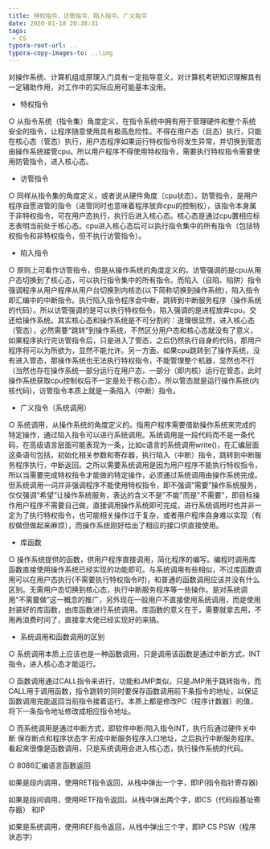 ```yaml
---
title: 特权指令、访管指令、陷入指令、广义指令
date: 2020-01-18 20:38:31
tags:
 - CS
typora-root-url: ..
typora-copy-images-to: ..\img
---
```


对操作系统、计算机组成原理入门具有一定指导意义，对计算机考研知识理解具有一定辅助作用，对工作中的实际应用可能基本没用。

+ 特权指令

○ 从指令系统（指令集）角度定义，在指令系统中拥有用于管理硬件和整个系统安全的指令，让程序随意使用具有极高危险性。不得在用户态（目态）执行，只能在核心态（管态）执行，用户态程序如果运行特权指令将发生异常，并切换到管态由操作系统接管cpu。所以用户程序不得使用特权指令，需要执行特权指令需要使用防管指令，进入核心态。

<!--more-->

 + 访管指令

○ 同样从指令集的角度定义，或者说从硬件角度（cpu状态）。防管指令，是用户程序自愿进管的指令（进管同时也意味着程序放弃cpu的控制权），该指令本身属于非特权指令，可在用户态执行，执行后进入核心态。核心态是通过cpu置相应标志表明当前处于核心态。cpu进入核心态后可以执行指令集中的所有指令（包括特权指令和非特权指令，但不执行访管指令）。

+ 陷入指令

○ 原则上可看作访管指令，但是从操作系统的角度定义的。访管强调的是cpu从用户态切换到了核心态，可以执行指令集中的所有指令。而陷入（自陷、陷阱）指令强调程序从用户程序从用户台切换到内核态(以下简称切换到操作系统)，陷入指令即汇编中的中断指令。执行陷入指令程序会中断，跳转到中断服务程序（操作系统的代码）。所以访管强调的是可以执行特权指令，陷入强调的是进程放弃cpu，交还给操作系统。其实核心态和操作系统是不可分割的：道理很显然，进入核心态（管态），必然需要“跳转”到操作系统，不然区分用户态和核心态就没有了意义，如果程序执行完访管指令后，只是进入了管态，之后仍然执行自身的代码，那用户程序将可以为所欲为，显然不能允许。另一方面，如果cpu跳转到了操作系统，没有进入管态，那操作系统也无法执行特权指令，不能管理整个机器，显然也不行（当然也存在操作系统一部分运行在用户态，一部分（即内核）运行在管态，此时操作系统获取cpu控制权后不一定是处于核心态）。所以管态就是运行操作系统(内核代码)，访管指令本质上就是一条陷入（中断）指令。

+ 广义指令（系统调用）

○ 系统调用，从操作系统的角度定义的。指用户程序需要借助操作系统来完成的特定操作，通过陷入指令可以进行系统调用。系统调用是一段代码而不是一条代码，在高级语言层面可能表现为一条，比如c语言的系统调用write()，在汇编层面这条语句包括，初始化相关参数和寄存器，执行陷入（中断）指令，跳转到中断服务程序执行，中断返回。之所以需要系统调用是因为用户程序不能执行特权指令，所以当需要完成特权指令才能做的特定操作，必须通过系统调用由操作系统完成。但系统调用一词并非强调程序不能使用特权指令，即不强调“需要”操作系统服务，仅仅强调“希望”让操作系统服务，表达的含义不是"不能"而是"不需要"，即目标操作用户程序不需要自己做，直接调用操作系统即可完成，进行系统调用时也并非一定为了执行特权指令，也可能相关操作过于复杂，或者用户程序自身难以实现（有权做但做起来麻烦），而操作系统刚好给出了相应的接口供直接使用。

+ 库函数

○ 操作系统提供的函数，供用户程序直接调用，简化程序的编写。编程时调用库函数直接使用操作系统已经实现的功能即可。与系统调用有些相似，不过库函数调用可以在用户态执行(不需要执行特权指令时)，和普通的函数调用应该并没有什么区别。无需用户态切换到核心态，执行中断服务程序等一些操作。是对系统调用“不需要做”这一概念的推广，另外现在一般用户不直接使用系统调用，而是使用封装好的库函数，由库函数进行系统调用。库函数的意义在于，需要就拿去用，不用再浪费时间了，直接拿大佬已经实现好的来搞。

+ 系统调用和函数调用的区别

○ 系统调用本质上应该也是一种函数调用，只是调用该函数是通过中断方式，INT 指令，进入核心态才能运行。

○ 函数调用通过CALL指令来进行，功能和JMP类似，只是JMP用于跳转指令，而CALL用于调用函数，指令跳转的同时要保存函数调用前下条指令的地址，以保证函数调用完能返回当前指令接着运行。本质上都是修改PC（程序计数器）的值，将下一条指令地址修改成相应指令地址。

○ 而系统调用是通过中断方式，即软件中断/陷入指令INT，执行后通过硬件关中断 保存断点和程序状态字 形成中断服务程序入口地址，之后执行中断服务程序。看起来很像是函数调用，只是系统调用会进入核心态，执行操作系统的代码。

○ 8086汇编语言函数返回

如果是段内调用，使用RET指令返回，从栈中弹出一个字，即IP(指令指针寄存器)

如果是段间调用，使用RETF指令返回，从栈中弹出两个字，即CS（代码段基址寄存器） 和IP

如果是系统调用，使用IREF指令返回，从栈中弹出三个字，即IP CS PSW（程序状态字）